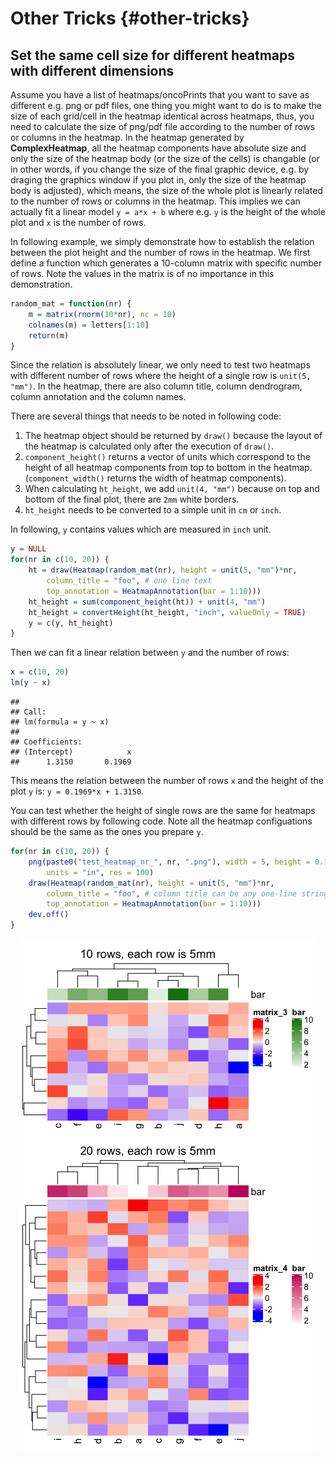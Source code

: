 
# Other Tricks {#other-tricks}

## Set the same cell size for different heatmaps with different dimensions

Assume you have a list of heatmaps/oncoPrints that you want to save as different e.g. png or pdf files, one
thing you might want to do is to make the size of each grid/cell in the heatmap identical across
heatmaps, thus, you need to calculate the size of png/pdf file according to the number of rows or
columns in the heatmap. In the heatmap generated by **ComplexHeatmap**, all the heatmap components
have absolute size and only the size of the heatmap body (or the size of the cells) is changable (or
in other words, if you change the size of the final graphic device, e.g. by draging the graphics
window if you plot in, only the size of the heatmap body is adjusted), which means, the size of the
whole plot is linearly related to the number of rows or columns in the heatmap. This implies we can
actually fit a linear model `y = a*x + b` where e.g. `y` is the height of the whole plot and `x` is
the number of rows.

In following example, we simply demonstrate how to establish the relation between the plot height
and the number of rows in the heatmap. We first define a function which generates a
10-column matrix with specific number of rows. Note the values in the matrix is of no importance
in this demonstration.


```r
random_mat = function(nr) {
	m = matrix(rnorm(10*nr), nc = 10)
	colnames(m) = letters[1:10]
	return(m)
}
```

Since the relation is absolutely linear, we only need to test two heatmaps with different number of
rows where the height of a single row is `unit(5, "mm")`. In the heatmap, there are also column title,
column dendrogram, column annotation and the column names.

There are several things that needs to be noted in following code: 

1. The heatmap object should be returned by `draw()` because the layout of the heatmap is calculated only
after the execution of `draw()`.
2. `component_height()` returns a vector of units which correspond to the height of all heatmap components
from top to bottom in the heatmap. (`component_width()` returns the width of heatmap components).
3. When calculating `ht_height`, we add `unit(4, "mm")` because on top and bottom of the final plot, 
there are `2mm` white borders.
4. `ht_height` needs to be converted to a simple unit in `cm` or `inch`.


In following, `y` contains values which are measured in `inch` unit.


```r
y = NULL
for(nr in c(10, 20)) {
	ht = draw(Heatmap(random_mat(nr), height = unit(5, "mm")*nr, 
		column_title = "foo", # one line text
		top_annotation = HeatmapAnnotation(bar = 1:10)))
	ht_height = sum(component_height(ht)) + unit(4, "mm")
	ht_height = convertHeight(ht_height, "inch", valueOnly = TRUE)
	y = c(y, ht_height)
}
```



Then we can fit a linear relation between `y` and the number of rows:


```r
x = c(10, 20)
lm(y ~ x)
```

```
## 
## Call:
## lm(formula = y ~ x)
## 
## Coefficients:
## (Intercept)            x  
##      1.3150       0.1969
```

This means the relation between the number of rows `x` and the height of the plot `y` is: `y = 0.1969*x + 1.3150`.

You can test whether the height of single rows are the same for heatmaps with different rows by following code.
Note all the heatmap configuations should be the same as the ones you prepare `y`.


```r
for(nr in c(10, 20)) {
	png(paste0("test_heatmap_nr_", nr, ".png"), width = 5, height = 0.1969*nr + 1.3150, 
		units = "in", res = 100)
	draw(Heatmap(random_mat(nr), height = unit(5, "mm")*nr, 
		column_title = "foo", # column title can be any one-line string
		top_annotation = HeatmapAnnotation(bar = 1:10)))
	dev.off()
}
```



<img src="11-other-tricks_files/figure-html/unnamed-chunk-8-1.png" width="480" style="display: block; margin: auto;" />

<img src="11-other-tricks_files/figure-html/unnamed-chunk-9-1.png" width="480" style="display: block; margin: auto;" />
